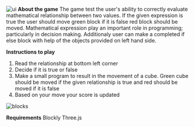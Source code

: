 ![ui](https://github.com/Malaika01/Task_Learnobots/assets/96372780/0faef7f7-ceba-42a4-91c7-62f82e5db0fc)
**About the game**
The game test the user's ability to correctly evaluate mathematical relationship between two values. If the given expression is true the user should move green block if it is false 
red block should be moved. Mathematical expression play an important role in programming; particularly in decision making. Additionaly user can make a completed if else block with  help of the objects provided on left hand side.

**Instructions to play**
1. Read the relationship at bottom left corner
2. Decide if it is true or false
3. Make a small program to result in the movement of a cube. Green cube should be moved if the given relationship is true and red should be moved if it is false
4. Based on your move your score is updated

![blocks](https://github.com/Malaika01/Task_Learnobots/assets/96372780/0acc6ff3-90be-4286-8d0d-40074def572d)

**Requirements**
Blockly
Three.js
